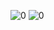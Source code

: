 ![0](https://user-images.githubusercontent.com/83235895/128858489-17aaa632-d38e-48bf-8730-31952c7f7329.gif)
![0](https://user-images.githubusercontent.com/83235895/128858496-6c947186-bd1b-4553-99a5-efe95d3d4bcb.gif)
